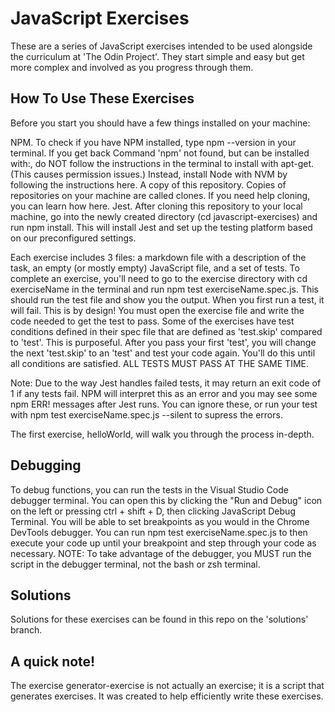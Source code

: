 # JavaScript Exercises

These are a series of JavaScript exercises intended to be used alongside the curriculum at 'The Odin Project'. They start simple and easy but get more complex and involved as you progress through them.

##  How To Use These Exercises
Before you start you should have a few things installed on your machine:

NPM. To check if you have NPM installed, type npm --version in your terminal. If you get back Command 'npm' not found, but can be installed with:, do NOT follow the instructions in the terminal to install with apt-get. (This causes permission issues.) Instead, install Node with NVM by following the instructions here.
A copy of this repository. Copies of repositories on your machine are called clones. If you need help cloning, you can learn how here.
Jest. After cloning this repository to your local machine, go into the newly created directory (cd javascript-exercises) and run npm install. This will install Jest and set up the testing platform based on our preconfigured settings.

Each exercise includes 3 files: a markdown file with a description of the task, an empty (or mostly empty) JavaScript file, and a set of tests. To complete an exercise, you'll need to go to the exercise directory with cd exerciseName in the terminal and run npm test exerciseName.spec.js. This should run the test file and show you the output. When you first run a test, it will fail. This is by design! You must open the exercise file and write the code needed to get the test to pass. Some of the exercises have test conditions defined in their spec file that are defined as 'test.skip' compared to 'test'. This is purposeful. After you pass your first 'test', you will change the next 'test.skip' to an 'test' and test your code again. You'll do this until all conditions are satisfied. ALL TESTS MUST PASS AT THE SAME TIME.

Note: Due to the way Jest handles failed tests, it may return an exit code of 1 if any tests fail. NPM will interpret this as an error and you may see some npm ERR! messages after Jest runs. You can ignore these, or run your test with npm test exerciseName.spec.js --silent to supress the errors.

The first exercise, helloWorld, will walk you through the process in-depth.

## Debugging
To debug functions, you can run the tests in the Visual Studio Code debugger terminal. You can open this by clicking the "Run and Debug" icon on the left or pressing ctrl + shift + D, then clicking JavaScript Debug Terminal. You will be able to set breakpoints as you would in the Chrome DevTools debugger. You can run npm test exerciseName.spec.js to then execute your code up until your breakpoint and step through your code as necessary. NOTE: To take advantage of the debugger, you MUST run the script in the debugger terminal, not the bash or zsh terminal.

## Solutions
Solutions for these exercises can be found in this repo on the 'solutions' branch.

## A quick note!
The exercise generator-exercise is not actually an exercise; it is a script that generates exercises. It was created to help efficiently write these exercises.